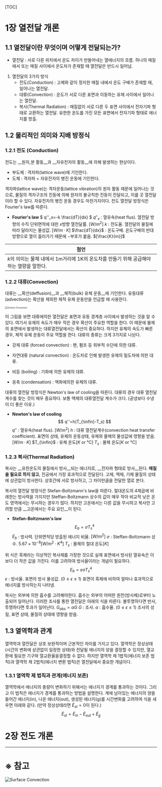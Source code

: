 [TOC]

# 1장 열전달 개론



## 1.1 열전달이란 무엇이며 어떻게 전달되는가?

- 열전달 : 서로 다른 위치에서 온도 차이가 만들어내는 열에너지의 흐름.
  하나의 매질에서 또는 매질 사이에서 온도차가 존재할 때 열전달은 반드시 일어남.

1. 열전달의 3가지 방식
   - 전도(Conduction) : 고체와 같이 정지한 매질 내에서 온도 구배가 존재할 때, 일어나는 열전달.
   - 대류(Convection) : 온도가 서로 다른 표면과 이동하는 유체 사이에서 일어나는 열전달.
   - 복사(Thermal Radiation) : 매질없이 서로 다른 두 표면 사이에서 전자기파 형태로 교환하는 열전달.
                                                  유한한 온도를 가진 모든 표면에서 전자기파 형태로 에너지를 방출.

## 1.2 물리적인 의미와 지배 방정식

### 1.2.1 전도 (Conduction)

전도는 __원자,분 활동__과 __자유전자의 활동__에 의해 발생하는 현상이다.

- 부도체 : 격자파(lattice wave)에 기인한다.
- 도체 : 격자파 + 자유전자의 병진 운동에 기인한다.

격자파(lattice wave)는 격자운동(lattice vibration)의 원자 활동 때문에 일어나는 것으로, 물질의 격자구조의 진동에 의해 원자의 불규칙한 진동이 전달되고, 이를 곳 열전달이라 할 수 있다. 자유전자의 병진 운동 경우도 마찬가지이다. 전도 열전달 방정식은 Fourier's law를 따른다.

- __Fourier's law__
  $ q''_x=-k \frac{dT}{dx} $
  $q''_x$ : 열유속(heat flus). 열전달 방향의 수직 단위면적에 대한 $x$방향 열전달률. $[W/m^2]$
  $k$ : 전도율. 열전달의 물질에 따라 달라지는 물성값. $[W/m·K]$
  $\frac{dT}{dx}$ : 온도구배. 온도구배의 반대방향으로 열이 흘러가기 때문에 $-$부호가 붙음. $[\frac{K}{m}]$

| 첨언                                                         |
| ------------------------------------------------------------ |
| $k$의 의미는 물체 내에서 1m거리에 1K의 온도차를 만들기 위해 공급해야하는 열량을 말한다. |

### 1.2.2 대류(Convection)

대류는 __확산(deffusion)__과 __체적(bulk) 유체 운동__에 기인한다. 유동대류(advection)는 확산을 제외한 체적 유체 운동만을 언급할 때 사용한다. 

<img src="https://user-images.githubusercontent.com/43361320/89036145-1f6c9480-d377-11ea-9cf8-70d26fa7edb9.jpg" alt="Surface Convection" style="zoom:50%;" />

이 그림을 보면 대류에의한 열전달은 표면과 유동 경계층 사이에서 발생하는 것을 알 수 있다. 여기서 유체의 속도가 매우 작은 경우 확산이 주요한 역할을 한다. 이 때문에 물체의 표면에서 발생하는 대류열전달에서는 확산이 중요하다. 하지만 유체의 속도가 빠른 경우, 체적 유체 운동이 주요 역할을 한다. 대류의 종류는 크게 3가지로 나뉜다.

- 강제 대류 (forced convection) : 팬, 펌프 등 외부적 수단에 의한 대류.

- 자연대류 (natural convection) : 온도차로 인해 발생한 유체의 밀도차에 의한 대류.
- 비등 (boiling) : 기화에 의한 유체의 대류.
- 응축 (condensation) : 액화에의한 유체의 대류.

대류의 열전달 방정식은 Newton's law of cooling을 따른다. 대류의 경우 대류 열전달계수를 찾는 것이 매우 중요하다. 보통 액체의 대류열전달 계수가 크다. (공냉보다 수냉이 더 좋은 이유.)

- __Newton's law of cooling__
  $$
  q''=h(T_{\infin}-T_s)
  $$
  $q''$ : 열유속(heat flus). $[W/m^2]$
  $h$ : 대류 열전달계수(convection heat transfer coefficient). 
       표면의 상태, 유체의 운동상태, 유체와 물체의 물성값에 영향을 받음.$[W/m·K]$
  $T_{\infin}$ : 유체 온도[$K$ or $℃$] 
  $T_{s}$ : 물체 온도[$K$ or $℃$]

### 1.2.3 복사(Thermal Radiation)

복사는 __유한온도의 물질에서 방사__되는 에너지로, __전자파 형태로 방사__된다. __매질을 필요로 하지 않고__, 진공에서 가장 효과적으로 전달된다. 고체, 액체, 기체 물질의 상태에 상관없이 방사한다. 상호간에 서로 방사하고, 그 차이만큼을 전달한 열로 본다.

복사의 열전달 방정식은 Stefan-Boltzmann's law을 따른다. 절대온도의 4제곱에 비례한는 방사력을 가지지만 Steffan-Boltzmann 상수의 값이 매우 작아 비교적 낮은 온도 영역에서는 무시하는 경우가 많다. 하지만 고온에서는 다른 값을 무시하고 복사만 고려할 만큼 __고온에서는 주요 요인__이 된다.

- __Stefan-Boltzmann's law__
  $$
  E_b=\sigma T_{s}^{4}
  $$
  $E_b$ : 방사력. 단위면적당 방출된 에너지 비율. $[W/m^2]$
  $\sigma$ : Steffan-Boltzmann 상수. $5.67\times10^{-8}[W/m^2·K^4]$
  $T_{s}$ : 물체의 절대 온도[$K$]

위 식은 흑체라는 이상적인 복사체를 가정한 것으로 실제 표면에서 방사된 열유속은 이보다 더 작은 값을 가진다. 이를 고려하여 방사율이라는 개념이 필요하다.
     $$E_b= \varepsilon \sigma T_{s}^{4}$$
     $\varepsilon$ : 방사율. 표면의 방사 물성값. ($0 \le \epsilon \le 1$)
         표면이 흑체에 비하여 얼마나 효과적으로 에너지를 방사하는지 나타냄.

복사는 외부에 의한 흡수를 고려해야한다. 흡수는 외부의 어떠한 원천(방사체)로부터 노출되어 일어난다. 이러한 조사를 통한 열전달은 아래의 식을 따른다. 불투명하다면 반사, 투명하다면 투과가 일어난다.
     $G_{abs} = \alpha G$
     $G$ : 조사.
     $\alpha$ : 흡수율. ($0 \le \epsilon \le 1$) 조사의  성질, 표면 상태, 물질의 상태에 영향을 받음.

## 1.3 열역학과 관계

열역학과 열전달은 상호 보완적이며 근본적인 차이를 가지고 있다. 열역학은 정상상태(시간의 변화에 상관없이 일정한 상태)와 전달될 에너지의 양을 결정할 수 있지만, 열교환에 필요한 기구와 열교환율을결정할 수 없다. 하지만 열역학 제 1법칙(에너지 보존 법칙)과 열역학 제 2법칙(에너지 변환 법칙)은 열전달에서 중요한 개념이다.

### 1.3.1 열역학 제 법칙과 관계(에너지 보존)

열역학에서 에너지의 총량이 변화하기 위해서는 에너지가 경계를 통과하는 것이다. 그리고 이 법칙은 에너지가 경계를 통과하는 방법을 설명한다. 계에 남아있는 에너지의 양을 들어간 에너지(in), 나온 에너지(out), 생성된 에너지(g)를 시간변화를 고려하여 식을 새우면 아래와 같다. (만약 정상상태라면 $\dot{E}_{st}=0$이 된다.)
$$
\dot{E}_{st}=\dot{E}_{in}-\dot{E}_{out}+\dot{E}_{g}
$$

# 2장 전도 개론



*******************

# ※ 참고





![Surface Convection](https://user-images.githubusercontent.com/43361320/89036145-1f6c9480-d377-11ea-9cf8-70d26fa7edb9.jpg)